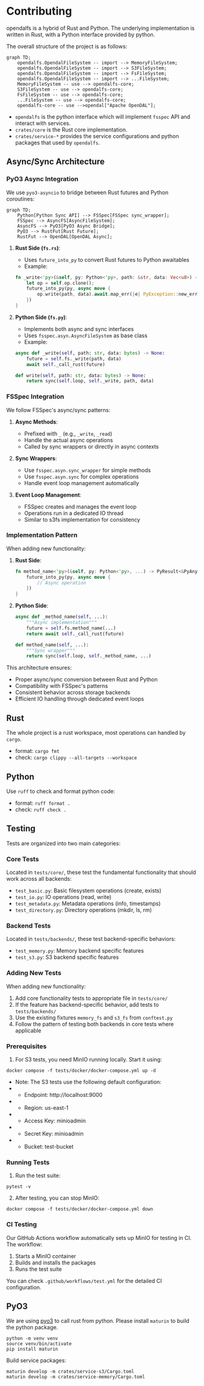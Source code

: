 # Contributing

opendalfs is a hybrid of Rust and Python. The underlying implementation is written in Rust, with a Python interface provided by python.

The overall structure of the project is as follows:

```mermaid
graph TD;
    opendalfs.OpendalFileSystem -- import --> MemoryFileSystem;
    opendalfs.OpendalFileSystem -- import --> S3FileSystem;
    opendalfs.OpendalFileSystem -- import --> FsFileSystem;
    opendalfs.OpendalFileSystem -- import --> ...FileSystem;
    MemoryFileSystem -- use --> opendalfs-core;
    S3FileSystem -- use --> opendalfs-core;
    FsFileSystem -- use --> opendalfs-core;
    ...FileSystem -- use --> opendalfs-core;
    opendalfs-core -- use -->opendal["Apache OpenDAL"];
```

- `opendalfs` is the python interface which will implement `fsspec` API and interact with services.
- `crates/core` is the Rust core implementation.
- `crates/service-*` provides the service configurations and python packages that used by `opendalfs`.

## Async/Sync Architecture

### PyO3 Async Integration

We use `pyo3-asyncio` to bridge between Rust futures and Python coroutines:

```mermaid
graph TD;
    Python[Python Sync API] --> FSSpec[FSSpec sync_wrapper];
    FSSpec --> AsyncFS[AsyncFileSystem];
    AsyncFS --> PyO3[PyO3 Async Bridge];
    PyO3 --> RustFut[Rust Future];
    RustFut --> OpenDAL[OpenDAL Async];
```

1. **Rust Side (`fs.rs`)**:
   - Uses `future_into_py` to convert Rust futures to Python awaitables
   - Example:
   ```rust
   fn _write<'py>(&self, py: Python<'py>, path: &str, data: Vec<u8>) -> PyResult<&PyAny> {
       let op = self.op.clone();
       future_into_py(py, async move {
           op.write(path, data).await.map_err(|e| PyException::new_err(e.to_string()))
       })
   }
   ```

2. **Python Side (`fs.py`)**:
   - Implements both async and sync interfaces
   - Uses `fsspec.asyn.AsyncFileSystem` as base class
   - Example:
   ```python
   async def _write(self, path: str, data: bytes) -> None:
       future = self.fs._write(path, data)
       await self._call_rust(future)

   def write(self, path: str, data: bytes) -> None:
       return sync(self.loop, self._write, path, data)
   ```

### FSSpec Integration

We follow FSSpec's async/sync patterns:

1. **Async Methods**:
   - Prefixed with `_` (e.g., `_write`, `_read`)
   - Handle the actual async operations
   - Called by sync wrappers or directly in async contexts

2. **Sync Wrappers**:
   - Use `fsspec.asyn.sync_wrapper` for simple methods
   - Use `fsspec.asyn.sync` for complex operations
   - Handle event loop management automatically

3. **Event Loop Management**:
   - FSSpec creates and manages the event loop
   - Operations run in a dedicated IO thread
   - Similar to s3fs implementation for consistency

### Implementation Pattern

When adding new functionality:

1. **Rust Side**:
   ```rust
   fn method_name<'py>(&self, py: Python<'py>, ...) -> PyResult<&PyAny> {
       future_into_py(py, async move {
           // Async operation
       })
   }
   ```

2. **Python Side**:
   ```python
   async def _method_name(self, ...):
       """Async implementation"""
       future = self.fs.method_name(...)
       return await self._call_rust(future)

   def method_name(self, ...):
       """Sync wrapper"""
       return sync(self.loop, self._method_name, ...)
   ```

This architecture ensures:
- Proper async/sync conversion between Rust and Python
- Compatibility with FSSpec's patterns
- Consistent behavior across storage backends
- Efficient IO handling through dedicated event loops

## Rust

The whole project is a rust workspace, most operations can handled by `cargo`.

- format: `cargo fmt`
- check: `cargo clippy --all-targets --workspace`

## Python

Use `ruff` to check and format python code:

- format: `ruff format .`
- check: `ruff check .`

## Testing

Tests are organized into two main categories:

### Core Tests
Located in `tests/core/`, these test the fundamental functionality that should work across all backends:
- `test_basic.py`: Basic filesystem operations (create, exists)
- `test_io.py`: IO operations (read, write)
- `test_metadata.py`: Metadata operations (info, timestamps)
- `test_directory.py`: Directory operations (mkdir, ls, rm)

### Backend Tests
Located in `tests/backends/`, these test backend-specific behaviors:
- `test_memory.py`: Memory backend specific features
- `test_s3.py`: S3 backend specific features

### Adding New Tests
When adding new functionality:
1. Add core functionality tests to appropriate file in `tests/core/`
2. If the feature has backend-specific behavior, add tests to `tests/backends/`
3. Use the existing fixtures `memory_fs` and `s3_fs` from `conftest.py`
4. Follow the pattern of testing both backends in core tests where applicable

### Prerequisites

1. For S3 tests, you need MinIO running locally. Start it using:
```shell
docker compose -f tests/docker/docker-compose.yml up -d
```

+ Note: The S3 tests use the following default configuration:
+ - Endpoint: http://localhost:9000
+ - Region: us-east-1
+ - Access Key: minioadmin
+ - Secret Key: minioadmin
+ - Bucket: test-bucket

### Running Tests

1. Run the test suite:
```shell
pytest -v
```

2. After testing, you can stop MinIO:
```shell
docker compose -f tests/docker/docker-compose.yml down
```

### CI Testing

Our GitHub Actions workflow automatically sets up MinIO for testing in CI. The workflow:
1. Starts a MinIO container
2. Builds and installs the packages
3. Runs the test suite

You can check `.github/workflows/test.yml` for the detailed CI configuration.

## PyO3

We are using [pyo3](https://pyo3.rs/) to call rust from python. Please install `maturin` to build the python package.

```shell
python -m venv venv
source venv/bin/activate
pip install maturin
```

Build service packages:

```shell
maturin develop -m crates/service-s3/Cargo.toml
maturin develop -m crates/service-memory/Cargo.toml
```
